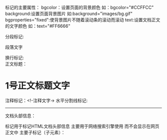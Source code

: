 <body>标记的主要属性：
    bgcolor：设置页面的背景颜色 如：bgcolor="#CCFFCC"
    background:设置页面背景图片 如:background="images/bg.gif"
    bgproperties="fixed":使背景图片不随着滚动条的滚动而滚动
    text:设置文档正文的文字颜色 如：text="#FF6666"

分段标记:<p>段落文字</p>
换行标记:<br>
正文标题：<h1>1号正文标题文字</h1>
注释标记：<!-注释文字->
水平分割线标记:<hr>

文档头部信息：
<head>标记用于标记HTML文档头部信息 主要用于网络搜索引擎使用 而不会显示在网页正文中

<head>主要子标记（子元素）：
<title>设置窗口标题
<link>建立到外部文件（主要是CSS外部样式表）的链接
<stlye>设置网页的内部样式表
<meta>设置当前页面的元数据信息 下面是两个有用的属性：
    <meta name="author" content="sig">表示当前作者信息
    <meta http-equiv="Content-Type" content="text/html;charset=GBK">表示当前编码格式
    <meta http-equiv="refresh" content="5,url=http://www.baidu.com">定时刷新页面到指定网址
     
常用的文本格式:
<b>粗体</b>
<i>斜体</i>
<del>文字中部划线表示删除</del>
<ins>文字下划线表示填充内容</ins>
<sub>下标</sub>
<sup>上标</sup>比如次幂表示
<pre>预设置样式显示 保留空格和换行</pre> 按照原样显示不会自动删除制表符和空格等

文字：
<font>标记用于设置字体的类型 大小和颜色
<font>的几个属性：
    face设置字体类型:<font face="宋体">文字内容</font>
    size设置字体大小:<font size="2">文字内容</font>
    color设置字体颜色:<font color="#FF0000">文字内容</font>

图片：
<img>标记用于在HTML页面中插入图片
<img src="youyou.png">
重要属性:
    width/height:设置图片大小
    align:设置图片的水平和垂直对齐方式
    border:设置图片边框线条宽度

特殊字符显示:
例如:空格符 <> & "等
HTML中可以使用字符实体表示拉丁字符
空格符 &nbsp 
小于号 &lt
大于号 &gt
&符号 &amp
双引号 &quot
版权符号 &copy
注册商标 &reg
乘号 &times
除号 &divide

超链接:
HTML使用<a>标记来实现超链接
<a href="http://www.v512.com">v512工作室</a>
标记的重要属性：
    target:在指定的窗口或新窗口中显示链接页面
    <a href="http://www.v512.com/bbs" target=_blank>论坛</a>
    name:设置锚标记 实现超链接跳转到页面指定位置
    <a name="p1">文本内容</a>这是一个锚
    <a href="p1">跳转到(锚标记p1)指定位置</a>
    title:设置超链接的说明文字(当鼠标悬停在超链接上的时候显示)
    <a href="youyou.png" title="点击可以看到我的照片">悠悠</a>
    链接到email地址:<a href="mailto:360574435@qq.com">联系我们</a>
    图片作为超链接:<a href="..."><img src="youyou.png"></a>

列表：
有序列表：
<ol type="a"> <!--可选属性type用于设置列表符号--><!--type允许取值:"1","a","A","i","I"-->
    <li>列表条目1</li>
    <li>列表条目2</li>
</ol>
无序列表:
<ul type="disc">
    <li>列表条目1</li>
    <li>列表条目2</li>
</ul>
定义列表:
<dl>
    <dt>列表条目1标题</dt><dd>列表条目1正文</dd>
    <dt>列表条目2标题</dt><dd>列表条目2正文</dd>
</dl>

表格：
HTML表格相关标记:<title>,<br>,<td>,<th>,<caption>
表格相关标记的属性:
width/height:指定表格或某一个单元格的宽度/高度
border：指定边框线条的宽度
bordercolor:指定边框线条的颜色
background:指定表格或某一单元格的北京图片
align:设置单元格对齐方式
cellspacing:设置单元格间距
cellpadding:设置单元格内容与单元格边界之间的距离
colspan/rowspan:实现跨列/跨行单元格

表单：
HTML表单用于收集和提交用户输入的信息
基本语法格式:
<form action="http://www.v512.com/bbs/login.jsp method="post">
    用户名:<input type="text" name="username"><br>
    <input type="submit" value="提交">
    <input type="reset" value="重置">
</form>
表单的两种提交方式:method="get"和method="post"
post方式提交表单 不一次性传所有信息 但是相对保密
get方式提交表单  一次性将所有信息传过去 但是相对不保密
表单组件:
单行文本输入框:<input type="text" name="age" value="0">
密码输入框:<input type="password" name="pwd">
单选按钮:<input type="radio" name="gender" value="male"checked>男
        <input type="radio" name="gender" value="female">女
复选框:<input type="checkbox" name="fruit" value="apple">苹果<br>
      <input type="checkbox" name="fruit" value="yintao"checked>樱桃<br>
      <input type="checkbox" name="fruit" value="orange">橘子<br>
下拉列表框:<select name="fruit" size="3" multiple>
                <option value="apple">苹果
                <option value="grap">葡萄
                <option value="orange">橘子
          </select>
多行文本输入框：<textarea name="info" cols="40" rows="5">"请留言："</textarea>
提交按钮：<input type="submit" name="submit1" value="提交">
重置按钮:<input type="reset" value="重置">
图片提交按钮：<input type="image" src="done.gif" alt="提交" name="submit2">
隐藏文本框:<input type="hidden" name="role" value="guest">
文件组件：<form action ="k.jsp" enctype="multipart/form-data" method="post">
    <input type="file" name=" ">
    .....
</form>
name主要是用来给前台处理的

页面框架：
使用页面框架可以将一个浏览器窗口分割成多个窗格 以同时显示多个不同页面
行分割:
<html>
    <frameset rows="25%.*">
        <frame src="a.html">
        <frame src="b.html">
    </frameset>
</html>
列分割：
<html>
    <frameset cols="300,400.*" border="0">
        <frame name="myframe1" noresize src="a.html">
        <frame name="myframe2" src="b.html">
        <frame name="myframe3" src="c.html">
    </frameset>
</html>

嵌入标记：
<applet>标记用于在页面中嵌入Java Applet
<embed>标记用于在页面中嵌入多媒体文件 计算机上需要实现安装好相应的处理程序
<embed src="v512.avi"
            autostart="true"
            loop="true"
            hidden="false"
            controls="CONSOLE"
            width="200"
            height="45"
            >